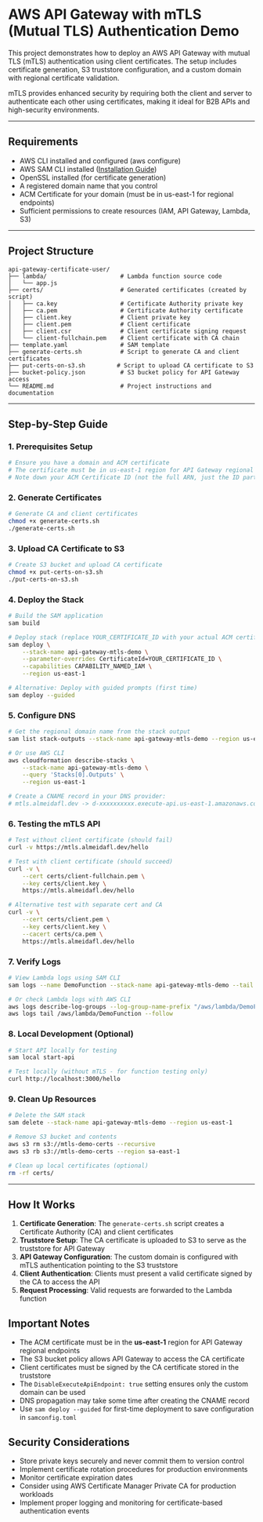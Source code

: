# AWS API Gateway with mTLS (Mutual TLS) Authentication Demo

This project demonstrates how to deploy an AWS API Gateway with mutual TLS (mTLS) authentication using client certificates. The setup includes certificate generation, S3 truststore configuration, and a custom domain with regional certificate validation.

mTLS provides enhanced security by requiring both the client and server to authenticate each other using certificates, making it ideal for B2B APIs and high-security environments.

---

## Requirements

- AWS CLI installed and configured (aws configure)
- AWS SAM CLI installed ([Installation Guide](https://docs.aws.amazon.com/serverless-application-model/latest/developerguide/install-sam-cli.html))
- OpenSSL installed (for certificate generation)
- A registered domain name that you control
- ACM Certificate for your domain (must be in us-east-1 for regional endpoints)
- Sufficient permissions to create resources (IAM, API Gateway, Lambda, S3)

---

## Project Structure

```
api-gateway-certificate-user/
├── lambda/                     # Lambda function source code
│   └── app.js
├── certs/                      # Generated certificates (created by script)
│   ├── ca.key                  # Certificate Authority private key
│   ├── ca.pem                  # Certificate Authority certificate
│   ├── client.key              # Client private key
│   ├── client.pem              # Client certificate
│   ├── client.csr              # Client certificate signing request
│   └── client-fullchain.pem    # Client certificate with CA chain
├── template.yaml               # SAM template
├── generate-certs.sh           # Script to generate CA and client certificates
├── put-certs-on-s3.sh         # Script to upload CA certificate to S3
├── bucket-policy.json          # S3 bucket policy for API Gateway access
└── README.md                   # Project instructions and documentation
```

---

## Step-by-Step Guide

### 1. Prerequisites Setup

```bash
# Ensure you have a domain and ACM certificate
# The certificate must be in us-east-1 region for API Gateway regional endpoints
# Note down your ACM Certificate ID (not the full ARN, just the ID part)
```

### 2. Generate Certificates

```bash
# Generate CA and client certificates
chmod +x generate-certs.sh
./generate-certs.sh
```

### 3. Upload CA Certificate to S3

```bash
# Create S3 bucket and upload CA certificate
chmod +x put-certs-on-s3.sh
./put-certs-on-s3.sh
```

### 4. Deploy the Stack

```bash
# Build the SAM application
sam build

# Deploy stack (replace YOUR_CERTIFICATE_ID with your actual ACM certificate ID)
sam deploy \
    --stack-name api-gateway-mtls-demo \
    --parameter-overrides CertificateId=YOUR_CERTIFICATE_ID \
    --capabilities CAPABILITY_NAMED_IAM \
    --region us-east-1

# Alternative: Deploy with guided prompts (first time)
sam deploy --guided
```

### 5. Configure DNS

```bash
# Get the regional domain name from the stack output
sam list stack-outputs --stack-name api-gateway-mtls-demo --region us-east-1

# Or use AWS CLI
aws cloudformation describe-stacks \
    --stack-name api-gateway-mtls-demo \
    --query 'Stacks[0].Outputs' \
    --region us-east-1

# Create a CNAME record in your DNS provider:
# mtls.almeidafl.dev -> d-xxxxxxxxxx.execute-api.us-east-1.amazonaws.com
```

### 6. Testing the mTLS API

```bash
# Test without client certificate (should fail)
curl -v https://mtls.almeidafl.dev/hello

# Test with client certificate (should succeed)
curl -v \
    --cert certs/client-fullchain.pem \
    --key certs/client.key \
    https://mtls.almeidafl.dev/hello

# Alternative test with separate cert and CA
curl -v \
    --cert certs/client.pem \
    --key certs/client.key \
    --cacert certs/ca.pem \
    https://mtls.almeidafl.dev/hello
```

### 7. Verify Logs

```bash
# View Lambda logs using SAM CLI
sam logs --name DemoFunction --stack-name api-gateway-mtls-demo --tail

# Or check Lambda logs with AWS CLI
aws logs describe-log-groups --log-group-name-prefix "/aws/lambda/DemoFunction"
aws logs tail /aws/lambda/DemoFunction --follow
```

### 8. Local Development (Optional)

```bash
# Start API locally for testing
sam local start-api

# Test locally (without mTLS - for function testing only)
curl http://localhost:3000/hello
```

### 9. Clean Up Resources

```bash
# Delete the SAM stack
sam delete --stack-name api-gateway-mtls-demo --region us-east-1

# Remove S3 bucket and contents
aws s3 rm s3://mtls-demo-certs --recursive
aws s3 rb s3://mtls-demo-certs --region sa-east-1

# Clean up local certificates (optional)
rm -rf certs/
```

---

## How It Works

1. **Certificate Generation**: The `generate-certs.sh` script creates a Certificate Authority (CA) and client certificates
2. **Truststore Setup**: The CA certificate is uploaded to S3 to serve as the truststore for API Gateway
3. **API Gateway Configuration**: The custom domain is configured with mTLS authentication pointing to the S3 truststore
4. **Client Authentication**: Clients must present a valid certificate signed by the CA to access the API
5. **Request Processing**: Valid requests are forwarded to the Lambda function

## Important Notes

- The ACM certificate must be in the **us-east-1** region for API Gateway regional endpoints
- The S3 bucket policy allows API Gateway to access the CA certificate
- Client certificates must be signed by the CA certificate stored in the truststore
- The `DisableExecuteApiEndpoint: true` setting ensures only the custom domain can be used
- DNS propagation may take some time after creating the CNAME record
- Use `sam deploy --guided` for first-time deployment to save configuration in `samconfig.toml`

## Security Considerations

- Store private keys securely and never commit them to version control
- Implement certificate rotation procedures for production environments
- Monitor certificate expiration dates
- Consider using AWS Certificate Manager Private CA for production workloads
- Implement proper logging and monitoring for certificate-based authentication events
